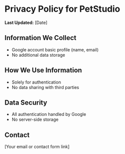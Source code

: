 # Privacy Policy for PetStudio

**Last Updated:** [Date]

## Information We Collect
- Google account basic profile (name, email)
- No additional data storage

## How We Use Information
- Solely for authentication
- No data sharing with third parties

## Data Security
- All authentication handled by Google
- No server-side storage

## Contact
[Your email or contact form link]
